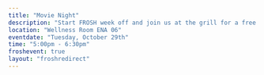 ```yaml
---
title: "Movie Night"
description: "Start FROSH week off and join us at the grill for a free pancake breakfast at Tonken Plaza (courtyard in front of the Engineering Building)! Pancakes and syrup will be provided! While supplies last."
location: "Wellness Room ENA 06"
eventdate: "Tuesday, October 29th"
time: "5:00pm - 6:30pm"
froshevent: true
layout: "froshredirect"
---
```

